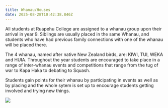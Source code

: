 ```yaml
---
title: Whanau/Houses
date: 2025-08-28T10:42:38.846Z
---
```

All students at Ruapehu College are assigned to a whanau group upon their arrival in year 9. Siblings are usually placed in the same Whanau, and students who have had previous family connections with one of the whanau will be placed there.

The 4 whanau, named after native New Zealand birds, are: KIWI, TUI, WEKA and HUIA. Throughout the year students are encouraged to take place in a range of inter-whanau events and competitions that range from the tug of war to Kapa Haka to debating to Squash. 

Students gain points for their whanau by participating in events as well as by placing and the whole sytem is set up to encourage students getting involved and trying new things.

![](https://res.cloudinary.com/ruapehu-college/image/upload/v1567719237/IMG-6808_tbccwm.jpg)
